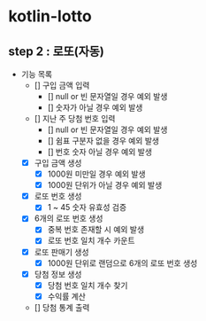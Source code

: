 # kotlin-lotto

## step 2 : 로또(자동)

- 기능 목록
  - [] 구입 금액 입력
    - [] null or 빈 문자열일 경우 예외 발생
    - [] 숫자가 아닐 경우 예외 발생
  - [] 지난 주 당첨 번호 입력
    - [] null or 빈 문자열일 경우 예외 발생
    - [] 쉼표 구분자 없을 경우 예외 발생
    - [] 번호 숫자 아닐 경우 예외 발생
  - [x] 구입 금액 생성
    - [x] 1000원 미만일 경우 예외 발생
    - [x] 1000원 단위가 아닐 경우 예외 발생
  - [x] 로또 번호 생성
    - [x] 1 ~ 45 숫자 유효성 검증
  - [x] 6개의 로또 번호 생성
    - [x] 중복 번호 존재할 시 예외 발생
    - [x] 로또 번호 일치 개수 카운트
  - [x] 로또 판매기 생성
    - [x] 1000원 단위로 랜덤으로 6개의 로또 번호 생성
  - [x] 당첨 정보 생성
    - [x] 당첨 번호 일치 개수 찾기
    - [x] 수익률 계산
  - [] 당첨 통계 출력
